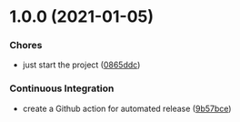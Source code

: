 # 1.0.0 (2021-01-05)

### Chores

- just start the project ([0865ddc](https://github.com/nirgn975/deweb/commit/0865ddc797a2b28c7fafa6fffde0c33cf814ef1f))

### Continuous Integration

- create a Github action for automated release ([9b57bce](https://github.com/nirgn975/deweb/commit/9b57bce9486f3d4f474f9ce515b576d9178c296f))
